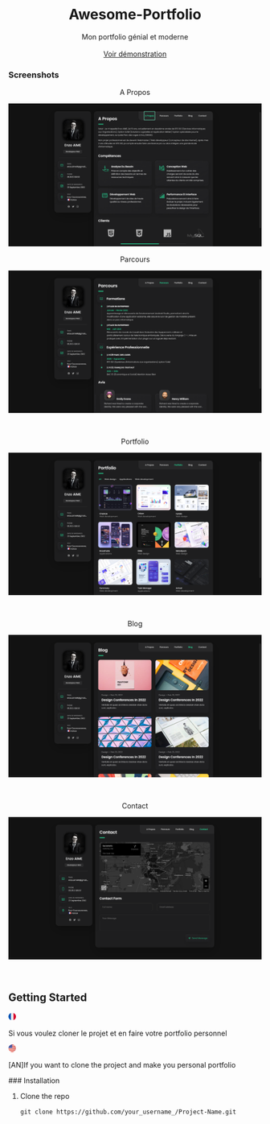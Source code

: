 <!-- PROJECT PREVIEW -->
<br />
<p align="center">

  <h1 align="center">Awesome-Portfolio</h3>

  <p align="center">
    Mon portfolio génial et moderne
    <br />
    <br />
    <a href="https://enzo91080.github.io/Portfolio-Enzo-AIME/">Voir démonstration</a>
  </p>
</p>



### Screenshots

<p align="center">
  <p align="center">A Propos</p>
  <img src="screenshots/about.PNG" alt="Home section">
</p>
<p align="center">
  <p align="center">Parcours</p>
  <img src="screenshots/experience.PNG" alt="Home section">
</p>
<br />
<p align="center">
  <p align="center">Portfolio</p>
  <img src="screenshots/projects.PNG" alt="About section">
</p>
<br />
<p align="center">
  <p align="center">Blog</p>
  <img src="screenshots/blog.PNG" alt="Experience section">
</p>
<br />
<p align="center">
  <p align="center">Contact</p>
  <img src="screenshots/contact.PNG" alt="Projects section">
</p>
<br />

<!-- GETTING STARTED -->
## Getting Started

<img src="screenshots/france.png" style="width:3%">
<p>
    Si vous voulez cloner le projet et en faire votre portfolio personnel
</p>
<img src="screenshots/united-states-of-america.png" style="width:3%">
<p>
[AN]If you want to clone the project and make you personal portfolio
</p>
### Installation

1. Clone the repo
   ```
   git clone https://github.com/your_username_/Project-Name.git
   ```


